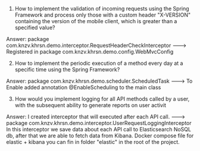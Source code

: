 1) How to implement the validation of incoming requests using the Spring Framework and process only those with a custom header "X-VERSION" containing the version of the mobile client, which is greater than a specified value?

Answer: package com.knzv.khrsn.demo.interceptor.RequestHeaderCheckInterceptor   --->   Registered in package com.knzv.khrsn.demo.config.WebMvcConfig


2) How to implement the periodic execution of a method every day at a specific time using the Spring Framework?

Answer: package com.knzv.khrsn.demo.scheduler.ScheduledTask   ---> To Enable added annotation @EnableScheduling to the main class

3) How would you implement logging for all API methods called by a user, with the subsequent ability to generate reports on user activit

Answer: I created interceptor that will executed after each API call. ---> package com.knzv.khrsn.demo.interceptor.UserRequestLoggingInterceptor
        In this interceptor we save data about each API call to Elasticsearch NoSQL db, after that we are able to fetch data from Kibana.
        Docker compose file for elastic + kibana you can fin in folder "elastic" in the root of the project.
